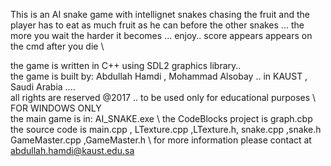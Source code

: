 This is an AI snake game with intellignet snakes chasing the fruit and the player has to eat as much fruit as he can before the other snakes ... the more you wait the harder it becomes ... enjoy.. score appears appears on the cmd after you die \

the game is written in C++ using SDL2 graphics library.. \
the game is built by: Abdullah Hamdi , Mohammad Alsobay .. in KAUST , Saudi Arabia .... \
all rights are reserved @2017 .. to be used only for educational purposes \ 
FOR WINDOWS ONLY \
the main game is in: AI_SNAKE.exe \ 
the CodeBlocks project is graph.cbp \
the source code is main.cpp , LTexture.cpp ,LTexture.h, snake.cpp ,snake.h GameMaster.cpp ,GameMaster.h  \ 
for more information please contact at abdullah.hamdi@kaust.edu.sa
